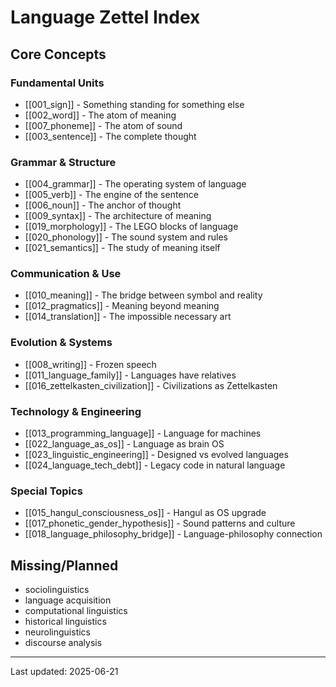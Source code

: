 # Language Zettel Index

## Core Concepts

### Fundamental Units
- [[001_sign]] - Something standing for something else
- [[002_word]] - The atom of meaning
- [[007_phoneme]] - The atom of sound
- [[003_sentence]] - The complete thought

### Grammar & Structure
- [[004_grammar]] - The operating system of language
- [[005_verb]] - The engine of the sentence
- [[006_noun]] - The anchor of thought
- [[009_syntax]] - The architecture of meaning
- [[019_morphology]] - The LEGO blocks of language
- [[020_phonology]] - The sound system and rules
- [[021_semantics]] - The study of meaning itself

### Communication & Use
- [[010_meaning]] - The bridge between symbol and reality
- [[012_pragmatics]] - Meaning beyond meaning
- [[014_translation]] - The impossible necessary art

### Evolution & Systems
- [[008_writing]] - Frozen speech
- [[011_language_family]] - Languages have relatives
- [[016_zettelkasten_civilization]] - Civilizations as Zettelkasten

### Technology & Engineering
- [[013_programming_language]] - Language for machines
- [[022_language_as_os]] - Language as brain OS
- [[023_linguistic_engineering]] - Designed vs evolved languages
- [[024_language_tech_debt]] - Legacy code in natural language

### Special Topics
- [[015_hangul_consciousness_os]] - Hangul as OS upgrade
- [[017_phonetic_gender_hypothesis]] - Sound patterns and culture
- [[018_language_philosophy_bridge]] - Language-philosophy connection

## Missing/Planned
- sociolinguistics
- language acquisition
- computational linguistics
- historical linguistics
- neurolinguistics
- discourse analysis

---
Last updated: 2025-06-21